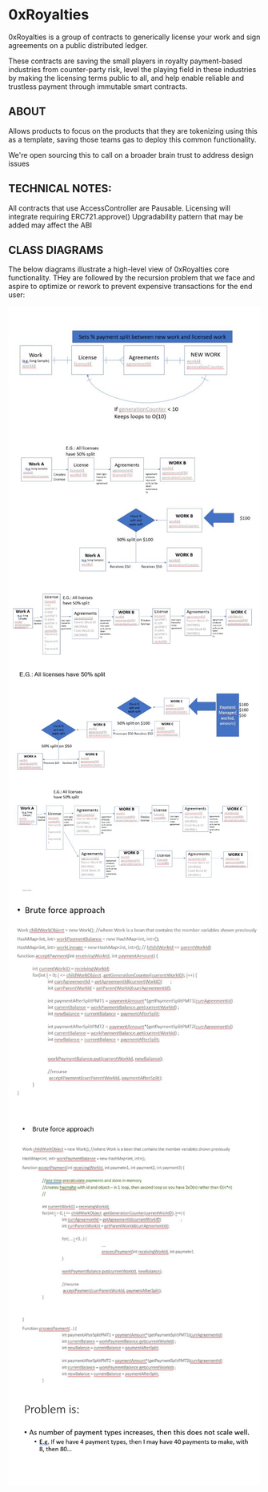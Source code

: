 
# 0xRoyalties
0xRoyalties is a group of contracts to generically license your work and sign agreements on a public distributed ledger.

These contracts are saving the small players in royalty payment-based industries from counter-party risk, level the playing field in these industries by making the licensing terms public to all, and help enable reliable and trustless payment through immutable smart contracts.


## ABOUT
Allows products to focus on the products that they are tokenizing using this as a template, saving those teams gas to deploy this common functionality.

We're open sourcing this to call on a broader brain trust to address design issues 

## TECHNICAL NOTES:
All contracts that use AccessController are Pausable.
Licensing will integrate requiring ERC721.approve()
Upgradability pattern that may be added may affect the ABI


## CLASS DIAGRAMS
The below diagrams illustrate a high-level view of 0xRoyalties core functionality. THey are followed by the recursion problem that we face and aspire to optimize or rework to prevent expensive transactions for the end user:

<img src="./docs/Class_Diagrams/0xR_CD1.jpg" align="center" />
<img src="./docs/Class_Diagrams/0xR_CD2.jpg" align="center" />
<img src="./docs/Class_Diagrams/0xR_CD3a.jpg" align="center" />
<img src="./docs/Class_Diagrams/0xR_CD3b.jpg" align="center" />
<img src="./docs/Class_Diagrams/0xR_CD4.jpg" align="center" />

<img src="./docs/Recursion_issue_Java_example/rescursion_issue_a.jpg" align="center" />
<img src="./docs/Recursion_issue_Java_example/rescursion_issue_attemptedsolution_1.jpg" align="center" />
<img src="./docs/Recursion_issue_Java_example/rescursion_issue_problem_statement.jpg" align="center" />